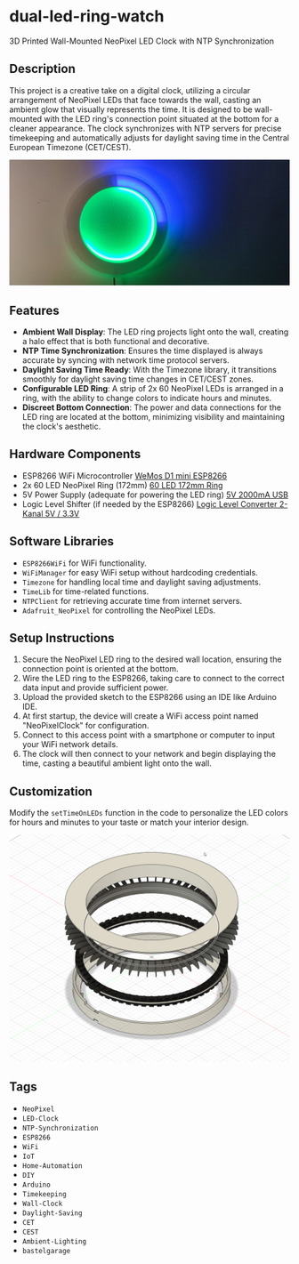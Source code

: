 # dual-led-ring-watch
3D Printed Wall-Mounted NeoPixel LED Clock with NTP Synchronization

## Description
This project is a creative take on a digital clock, utilizing a circular arrangement of NeoPixel LEDs that face towards the wall, casting an ambient glow that visually represents the time. It is designed to be wall-mounted with the LED ring's connection point situated at the bottom for a cleaner appearance. The clock synchronizes with NTP servers for precise timekeeping and automatically adjusts for daylight saving time in the Central European Timezone (CET/CEST).

![NeoPixel LED Clock](/picture.jpg)

## Features
- **Ambient Wall Display**: The LED ring projects light onto the wall, creating a halo effect that is both functional and decorative.
- **NTP Time Synchronization**: Ensures the time displayed is always accurate by syncing with network time protocol servers.
- **Daylight Saving Time Ready**: With the Timezone library, it transitions smoothly for daylight saving time changes in CET/CEST zones.
- **Configurable LED Ring**: A strip of 2x 60 NeoPixel LEDs is arranged in a ring, with the ability to change colors to indicate hours and minutes.
- **Discreet Bottom Connection**: The power and data connections for the LED ring are located at the bottom, minimizing visibility and maintaining the clock's aesthetic.

## Hardware Components
- ESP8266 WiFi Microcontroller [WeMos D1 mini ESP8266](https://www.bastelgarage.ch/wemos-d1-mini-esp8266-nodemcu-lua-board)
- 2x 60 LED NeoPixel Ring (172mm) [60 LED 172mm Ring](https://www.ebay.co.uk/itm/132996155861)
- 5V Power Supply (adequate for powering the LED ring) [5V 2000mA USB](https://www.bastelgarage.ch/5v-2000ma-usb-netzteil-ac-dc-adapter-weiss)
- Logic Level Shifter (if needed by the ESP8266) [Logic Level Converter 2-Kanal 5V / 3.3V](https://www.bastelgarage.ch/logic-level-converter-2-kanal-5v-3-3v)

## Software Libraries
- `ESP8266WiFi` for WiFi functionality.
- `WiFiManager` for easy WiFi setup without hardcoding credentials.
- `Timezone` for handling local time and daylight saving adjustments.
- `TimeLib` for time-related functions.
- `NTPClient` for retrieving accurate time from internet servers.
- `Adafruit_NeoPixel` for controlling the NeoPixel LEDs.

## Setup Instructions
1. Secure the NeoPixel LED ring to the desired wall location, ensuring the connection point is oriented at the bottom.
2. Wire the LED ring to the ESP8266, taking care to connect to the correct data input and provide sufficient power.
3. Upload the provided sketch to the ESP8266 using an IDE like Arduino IDE.
4. At first startup, the device will create a WiFi access point named "NeoPixelClock" for configuration.
5. Connect to this access point with a smartphone or computer to input your WiFi network details.
6. The clock will then connect to your network and begin displaying the time, casting a beautiful ambient light onto the wall.

## Customization
Modify the `setTimeOnLEDs` function in the code to personalize the LED colors for hours and minutes to your taste or match your interior design.

![Layers](/picture3D_layer.png)


## Tags

- `NeoPixel`
- `LED-Clock`
- `NTP-Synchronization`
- `ESP8266`
- `WiFi`
- `IoT`
- `Home-Automation`
- `DIY`
- `Arduino`
- `Timekeeping`
- `Wall-Clock`
- `Daylight-Saving`
- `CET`
- `CEST`
- `Ambient-Lighting`
- `bastelgarage`
